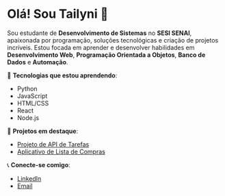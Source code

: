# Olá! Sou Tailyni 👋

Sou estudante de **Desenvolvimento de Sistemas** no **SESI SENAI**, apaixonada por programação, soluções tecnológicas e criação de projetos incríveis. Estou focada em aprender e desenvolver habilidades em **Desenvolvimento Web**, **Programação Orientada a Objetos**, **Banco de Dados** e **Automação**.

🔧 **Tecnologias que estou aprendendo**:
- Python
- JavaScript
- HTML/CSS
- React
- Node.js

📂 **Projetos em destaque**:
- [Projeto de API de Tarefas](https://github.com/seu-usuario/projeto-tarefas)
- [Aplicativo de Lista de Compras](https://github.com/seu-usuario/lista-compras)

📞 **Conecte-se comigo**:
- [LinkedIn](https://www.linkedin.com/in/seu-linkedin)
- [Email](mailto:seu-email@example.com)

